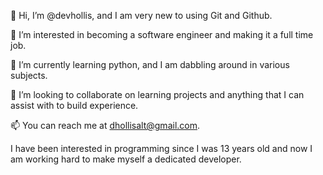 👋 Hi, I’m @devhollis, and I am very new to using Git and Github.

👀 I’m interested in becoming a software engineer and making it a full time job.

🌱 I’m currently learning python, and I am dabbling around in various subjects. 

💞️ I’m looking to collaborate on learning projects and anything that I can assist with to build experience.

📫 You can reach me at dhollisalt@gmail.com.

I have been interested in programming since I was 13 years old and now I am working hard to make myself a dedicated developer. 
